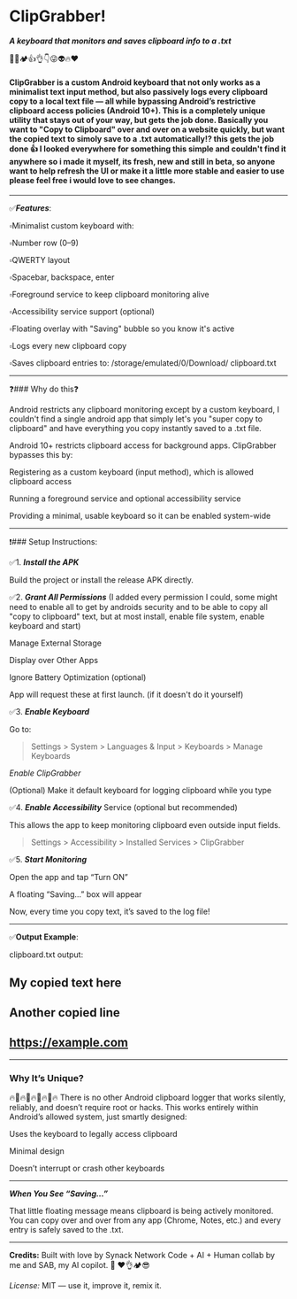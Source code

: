 # ClipGrabber!
***A keyboard that monitors and saves clipboard info to a .txt***

  💯✅🏕️👍👌👇😜👽🔥♥️

#### ClipGrabber is a custom Android keyboard that not only works as a minimalist text input method, but also passively logs every clipboard copy to a local text file — all while bypassing Android’s restrictive clipboard access policies (Android 10+). This is a completely unique utility that stays out of your way, but gets the job done. Basically you want to "Copy to Clipboard" over and over on a website quickly, but want the copied text to simoly save to a .txt automatically!? this gets the job done 👍 I looked everywhere for something this simple and couldn't find it anywhere so i made it myself, its fresh, new and still in beta, so anyone want to help refresh the UI or make it a little more stable and easier to use please feel free i would love to see changes.

---

✅***Features***:

▫️Minimalist custom keyboard with:

▫️Number row (0–9)

▫️QWERTY layout

▫️Spacebar, backspace, enter

▫️Foreground service to keep 
  clipboard monitoring alive

▫️Accessibility service support 
  (optional)

▫️Floating overlay with "Saving" 
   bubble so you know it's active

▫️Logs every new clipboard copy

▫️Saves clipboard entries to:
  /storage/emulated/0/Download/
  clipboard.txt

-------

❓### Why do this❓

Android restricts any clipboard monitoring except by a custom keyboard, I couldn't find a single android app that simply let's you "super copy to clipboard" and have everything you copy instantly saved to a .txt file.

Android 10+ restricts clipboard access for background apps. ClipGrabber bypasses this by:

Registering as a custom keyboard (input method), which is allowed clipboard access

Running a foreground service and optional accessibility service

Providing a minimal, usable keyboard so it can be enabled system-wide

-------

❗### Setup Instructions:

✅1. ***Install the APK***

Build the project or install the release APK directly.

✅2. ***Grant All Permissions***
(I added every permission I could, some might need to enable all to get by androids security and to be able to copy all "copy to clipboard" text, but at most install, enable file system, enable keyboard and start)

Manage External Storage

Display over Other Apps

Ignore Battery Optimization
(optional)

App will request these at first launch.
(if it doesn't do it yourself)

✅3. ***Enable Keyboard***

Go to:

> Settings > System > Languages & Input > Keyboards > Manage Keyboards

*Enable ClipGrabber*

(Optional) Make it default keyboard for logging clipboard while you type

✅4. ***Enable Accessibility*** Service (optional but recommended)

This allows the app to keep monitoring clipboard even outside input fields.

> Settings > Accessibility > Installed Services > ClipGrabber

✅5. ***Start Monitoring***

Open the app and tap “Turn ON”

A floating “Saving…” box will appear

Now, every time you copy text, it’s saved to the log file!

-------

✅**Output Example**:

clipboard.txt output:

My copied text here
---
Another copied line
---
https://example.com
---

-------

### Why It’s Unique? 
🔥💯🔥💯🔥💯🔥💯🔥
There is no other Android clipboard logger that works silently, reliably, and doesn’t require root or hacks. This works entirely within Android’s allowed system, just smartly designed:

Uses the keyboard to legally access clipboard

Minimal design

Doesn’t interrupt or crash other keyboards

-------

***When You See “Saving…”***

That little floating message means clipboard is being actively monitored. You can copy over and over from any app (Chrome, Notes, etc.) and every entry is safely saved to the .txt.

-------

**Credits:**
Built with love by Synack Network
Code + AI + Human collab by me and SAB, my AI copilot. 💯 ❤️👌🏕️😎

*License:*
MIT — use it, improve it, remix it.
